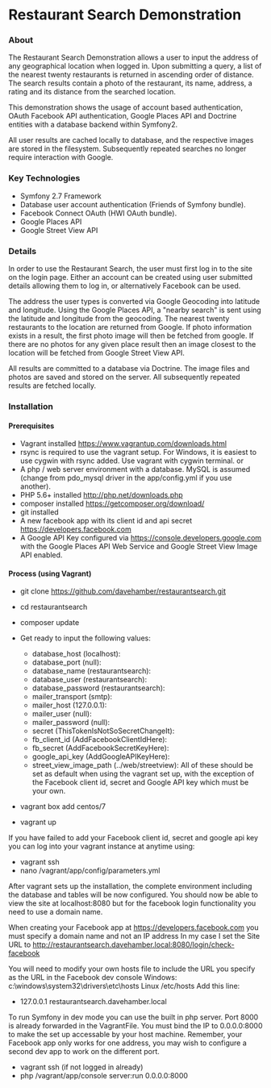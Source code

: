# Restaurant Search Demonstration

### About
The Restaurant Search Demonstration allows a user to input the address of any geographical location when logged in. Upon submitting a query, a list of the nearest twenty restaurants is returned in ascending order of distance. The search results contain a photo of the restaurant, its name, address, a rating and its distance from the searched location.

This demonstration shows the usage of account based authentication, OAuth Facebook API authentication, Google Places API and Doctrine entities with a database backend within Symfony2.

All user results are cached locally to database, and the respective images are stored in the filesystem. Subsequently repeated searches no longer require interaction with Google.

### Key Technologies
* Symfony 2.7 Framework
* Database user account authentication (Friends of Symfony bundle).
* Facebook Connect OAuth (HWI OAuth bundle).
* Google Places API
* Google Street View API

### Details
In order to use the Restaurant Search, the user must first log in to the site on the login page. Either an account can be created using user submitted details allowing them to log in, or alternatively Facebook can be used.

The address the user types is converted via Google Geocoding into latitude and longitude. Using the Google Places API, a "nearby search" is sent using the latitude and longitude from the geocoding. The nearest twenty restaurants to the location are returned from Google. If photo information exists in a result, the first photo image will then be fetched from google. If there are no photos for any given place result then an image closest to the location will be fetched from Google Street View API.

All results are committed to a database via Doctrine. The image files and photos are saved and stored on the server. All subsequently repeated results are fetched locally.

### Installation

#### Prerequisites
* Vagrant installed https://www.vagrantup.com/downloads.html
* rsync is required to use the vagrant setup. For Windows, it is easiest to use cygwin with rsync added. Use vagrant with cygwin terminal.
or
* A php / web server environment with a database. MySQL is assumed (change from pdo_mysql driver in the app/config.yml if you use another).
* PHP 5.6+ installed http://php.net/downloads.php
* composer installed https://getcomposer.org/download/
* git installed
* A new facebook app with its client id and api secret https://developers.facebook.com
* A Google API Key configured via https://console.developers.google.com with the Google Places API Web Service and Google Street View Image API enabled.

#### Process (using Vagrant)
* git clone https://github.com/davehamber/restaurantsearch.git
* cd restaurantsearch
* composer update

* Get ready to input the following values:
    * database_host (localhost):
    * database_port (null):
    * database_name (restaurantsearch):
    * database_user (restaurantsearch):
    * database_password (restaurantsearch):
    * mailer_transport (smtp):
    * mailer_host (127.0.0.1):
    * mailer_user (null):
    * mailer_password (null):
    * secret (ThisTokenIsNotSoSecretChangeIt):
    * fb_client_id (AddFacebookClientIdHere):
    * fb_secret (AddFacebookSecretKeyHere):
    * google_api_key (AddGoogleAPIKeyHere):
    * street_view_image_path (../web/streetview):
All of these should be set as default when using the vagrant set up, with the exception of the Facebook client id, secret and Google API key which must be your own.    

* vagrant box add centos/7
* vagrant up

If you have failed to add your Facebook client id, secret and google api key you can log into your vagrant instance at anytime using:

* vagrant ssh
* nano /vagrant/app/config/parameters.yml

After vagrant sets up the installation, the complete environment including the database and tables will be now configured.
You should now be able to view the site at localhost:8080 but for the facebook login functionality you need to use a domain name.

When creating your Facebook app at https://developers.facebook.com you must specify a domain name and not an IP address
In my case I set the Site URL to http://restaurantsearch.davehamber.local:8080/login/check-facebook

You will need to modify your own hosts file to include the URL you specify as the URL in the Facebook dev console
Windows: c:\windows\system32\drivers\etc\hosts
Linux /etc/hosts
Add this line:

* 127.0.0.1           restaurantsearch.davehamber.local

To run Symfony in dev mode you can use the built in php server. Port 8000 is already forwarded in the VagrantFile. You must bind the IP to 0.0.0.0:8000 to make the set up accessable by your host machine.
Remember, your Facebook app only works for one address, you may wish to configure a second dev app to work on the different port.

* vagrant ssh (if not logged in already)
* php /vagrant/app/console server:run 0.0.0.0:8000




